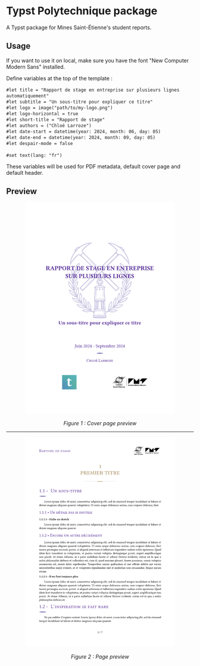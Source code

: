 # Typst Polytechnique package

A Typst package for Mines Saint-Étienne's student reports.

## Usage

If you want to use it on local, make sure you have the font "New Computer Modern Sans" installed.

Define variables at the top of the template :

```typc
#let title = "Rapport de stage en entreprise sur plusieurs lignes automatiquement"
#let subtitle = "Un sous-titre pour expliquer ce titre"
#let logo = image("path/to/my-logo.png")
#let logo-horizontal = true
#let short-title = "Rapport de stage"
#let authors = ("Chloé Larroze")
#let date-start = datetime(year: 2024, month: 06, day: 05)
#let date-end = datetime(year: 2024, month: 09, day: 05)
#let despair-mode = false

#set text(lang: "fr")
```

These variables will be used for PDF metadata, default cover page and default header.


## Preview 

<div align="center">
    <img src="./preview1.png" alt="preview" width="400px"/>
    <p><em>Figure 1 : Cover page preview</em></p>
</div>

---

<div align="center">
    <img src="./preview2.png" alt="preview" width="400px"/>
    <p><em>Figure 2 : Page preview</em></p>
</div>